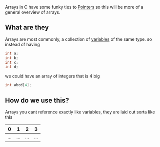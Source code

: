 Arrays in C have some funky ties to [Pointers](/Ideas/Pointers.md) so this will be more of a general overview of arrays.


## What are they
Arrays are most commonly, a collection of [variables](/Ideas/Variables.md) of the same type. so instead of having

```c
int a;
int b;
int c;
int d;
```

we could have an array of integers that is 4 big
```c
int abcd[4];
```


## How do we use this?
Arrays you cant reference exactly like variables, they are laid out sorta like this

| 0 | 1 | 2 | 3 |
|---|---|---|---|
| ... | ... | ... | ... |


